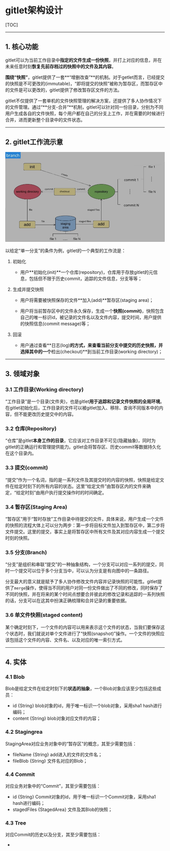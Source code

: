 # gitlet架构设计

[TOC]

---

## 1. 核心功能

gitlet可以为当前工作目录中**指定的文件生成一份快照**，并打上对应的信息，并在未来任意时刻**恢复先前存档过的快照中的文件及其内容**。

**围绕“快照”**，gitlet提供了一套**“增删改查”**的机制。对于getlet而言，已经提交的快照是不可更改的(immutable)，“即将提交的快照”被称为暂存区，而暂存区中的文件是可以更改的，gitlet提供了修改暂存区文件的方法。

gitlet不仅提供了一套单机的文件快照管理的解决方案，还提供了多人协作情况下的文件管理。通过“**分支-合并”**机制，gitlet可以针对同一份目录，分别为不同用户生成各自的文件快照，每个用户都在自己的分支上工作，并在需要的时候进行合并，进而更新整个目录中的文件状态。

---

## 2. gitlet工作流示意

![](./pic/structure-workflow.jpg)

以给定“单一分支”的条件为例，gitlet的一个典型的工作流是：

1. 初始化

   - 用户**初始化(init)**一个仓库(repository)，仓库用于存放gitlet的元信息，包括但不限于历史commit，追踪的文件信息，分支等等；

2. 生成并提交快照

   - 用户将需要被快照保存的文件**加入(add)**暂存区(staging area)；

   - 用户将当前暂存区中的文件永久保存，生成一个**快照(commit)**，快照包含自己的唯一标识id，被记录的文件名以及文件内容，提交时间，用户提供的快照信息(commit message)等；

3. 回滚

   - 用户通过查看**日志(log)**的方式，来查看当前分支中提交的历史快照，并选择其中的一个**检出(checkout)**到当前工作目录(working directory)；

---

## 3. 领域对象

### 3.1 工作目录(Working directory)

“工作目录”是一个目录(文件夹)，也是gitlet**用于追踪和记录文件快照的全局环境**。在gitlet初始化后，工作目录的文件可以被gitlet加入、移除、查询不同版本中的内容，但不能更改历史提交中的内容。

### 3.2 仓库(Repository)

“仓库”是gitlet**本身工作的目录**，它应该对工作目录不可见(隐藏抽象)，同时为gitlet的正确运行和管理提供能力。gitlet会将暂存区、历史commit等数据持久化在这个目录内。

### 3.3 提交(commit)

“提交”作为一个名词，指的是一系列文件及其提交时的内容的快照，快照是给定文件在给定时刻下的所有内容的状态。这里“给定文件”由暂存区内的文件来确定，“给定时刻”由用户执行提交操作时的时间确定。

### 3.4 暂存区(Staging Area)

“暂存区”用于“暂时存放”工作目录中待提交的文件，具体来说，用户生成一个文件的快照的流程大体上可以分为两步：第一步将目标文件加入到暂存区中，第二步将文件提交。这里的提交，事实上是将暂存区中所有文件及其对应内容生成一个提交时刻的快照。

### 3.5 分支(Branch)

“分支”是组织和串联“提交”的一种抽象结构，一个分支可以对应一系列的提交，同时一个提交可以位于多个分支当中，可以认为分支是有向图中的一条路径。

分支最大的意义就是赋予了多人协作修改文件内容并记录快照的可能性。gitlet提供了`merge`操作，使得当不同的用户对同一份文件做出了不同的修改，同时保存了不同的快照，并在将来的某个时间点想要合并彼此的修改记录和追踪的一系列快照的话，分支可以在这其中扮演正确梳理和合并记录的重要依据。

### 3.6 单文件快照(staged content)

某个确定时刻下，一个文件的内容可以用来表示这个文件的状态，当我们要保存这个状态时，我们就说对单个文件进行了“快照(snapshot)”操作。一个文件的快照应该包括这个文件的内容、文件名、以及对应的唯一索引方式。

---

## 4. 实体

### 4.1 Blob

Blob是给定文件在给定时刻下的**状态的抽象**，一个Blob对象应该至少包括这些成员：

- id {String} blob对象的id，用于唯一标识一个blob对象，采用sha1 hash进行编码；
- content {String} blob对象对应文件的内容；

### 4.2 Stagingrea

StagingArea对应业务对象中的“暂存区”的概念，其至少需要包括：

- fileName {String} add进入的文件的文件名；
- fileBlob {String} 文件名对应的Blob；

### 4.4 Commit

对应业务对象中的“Commit”，其至少需要包括：

- id {String} Commit对象的id，用于唯一标识一个Commit对象，采用sha1 hash进行编码；
- stagedFiles {StagedArea} 文件及其Blob的快照；

### 4.3 Tree

对应Commit的历史以及分支，其至少需要包括：

- 